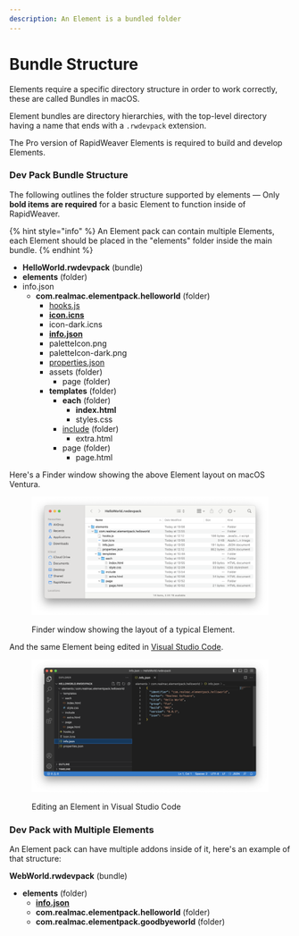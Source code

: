 ```yaml
---
description: An Element is a bundled folder
---
```


# Bundle Structure

Elements require a specific directory structure in order to work correctly, these are called Bundles in macOS.

Element bundles are directory hierarchies, with the top-level directory having a name that ends with a `.rwdevpack` extension.

The Pro version of RapidWeaver Elements is required to build and develop Elements.

### Dev Pack Bundle Structure

The following outlines the folder structure supported by elements — Only **bold items are required** for a basic Element to function inside of RapidWeaver.

{% hint style="info" %}
An Element pack can contain multiple Elements, each Element should be placed in the "elements" folder inside the main bundle.
{% endhint %}

* **HelloWorld.rwdevpack** (bundle)
* **elements** (folder)
* info.json
  * **com.realmac.elementpack.helloworld** (folder)
    * [hooks.js](bundle-structure/hooks.md)
    * [**icon.icns**](bundle-structure/icons.md)
    * icon-dark.icns
    * [**info.json**](bundle-structure/info.json.md)
    * paletteIcon.png
    * paletteIcon-dark.png
    * [properties.json](../template-language/bundle-structure/properties.md)
    * assets (folder)
      * page (folder)
    * **templates** (folder)
      * **each** (folder)
        * **index.html**
        * styles.css
      * [include](bundle-structure/include.md) (folder)
        * extra.html
      * page (folder)
        * page.html

Here's a Finder window showing the above Element layout on macOS Ventura.

<figure><img src="../.gitbook/assets/CleanShot 2023-05-31 at 14.08.03@2x.png" alt=""><figcaption><p>Finder window showing the layout of a typical Element.</p></figcaption></figure>

And the same Element being edited in [Visual Studio Code](https://code.visualstudio.com).

<figure><img src="../.gitbook/assets/CleanShot 2023-05-31 at 14.26.45@2x.png" alt=""><figcaption><p>Editing an Element in Visual Studio Code</p></figcaption></figure>

### Dev Pack with Multiple Elements

An Element pack can have multiple addons inside of it, here's an example of that structure:

**WebWorld.rwdevpack** (bundle)

* **elements** (folder)
  * [**info.json**](bundle-structure/info.json.md)
  * **com.realmac.elementpack.helloworld** (folder)
  * **com.realmac.elementpack.goodbyeworld** (folder)

